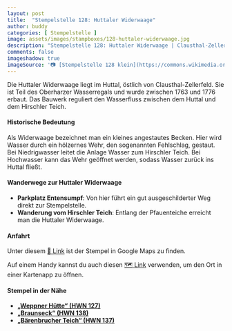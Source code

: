 ```yaml
---
layout: post
title:  "Stempelstelle 128: Huttaler Widerwaage"
author: buddy
categories: [ Stempelstelle ]
image: assets/images/stampboxes/128-huttaler-widerwaage.jpg
description: "Stempelstelle 128: Huttaler Widerwaage | Clausthal-Zellerfeld"
comments: false
imageshadow: true
imageSource: '📷 [Stempelstelle 128 klein](https://commons.wikimedia.org/wiki/File:Stempelsstelle_128_klein.jpg) von <a href="//commons.wikimedia.org/w/index.php?title=User:Frank_Hebestreit&amp;action=edit&amp;redlink=1" class="new" title="User:Frank Hebestreit (page does not exist)">Frank Hebestreit</a> unter Lizenz [CC BY-SA 4.0](https://creativecommons.org/licenses/by-sa/4.0)'
---
```


Die Huttaler Widerwaage liegt im Huttal, östlich von Clausthal-Zellerfeld. Sie ist Teil des Oberharzer Wasserregals und wurde zwischen 1763 und 1776 erbaut. Das Bauwerk reguliert den Wasserfluss zwischen dem Huttal und dem Hirschler Teich. 

#### Historische Bedeutung

Als Widerwaage bezeichnet man ein kleines angestautes Becken. Hier wird Wasser durch ein hölzernes Wehr, den sogenannten Fehlschlag, gestaut. Bei Niedrigwasser leitet die Anlage Wasser zum Hirschler Teich. Bei Hochwasser kann das Wehr geöffnet werden, sodass Wasser zurück ins Huttal fließt. 

#### Wanderwege zur Huttaler Widerwaage

- **Parkplatz Entensumpf**: Von hier führt ein gut ausgeschilderter Weg direkt zur Stempelstelle. 
- **Wanderung vom Hirschler Teich**: Entlang der Pfauenteiche erreicht man die Huttaler Widerwaage. 

#### Anfahrt

Unter diesem [📍 Link](https://www.google.com/maps/dir/?api=1&origin=&destination=51.78573%2C%2010.37743) ist der Stempel in Google Maps zu finden.

<div class="android-only">
  Auf einem Handy kannst du auch diesen 
  <a href="geo:51.78573,10.37743">🗺️ Link</a> 
  verwenden, um den Ort in einer Kartenapp zu öffnen.
  <p></p>
</div>

#### Stempel in der Nähe

- [**„Weppner Hütte“ (HWN 127)**](/stempelstelle-127-weppner-huette-jaegersbleeker-teich)
- [**„Braunseck“ (HWN 138)**](/stempelstelle-138-braunseck)
- [**„Bärenbrucher Teich“ (HWN 137)**](/stempelstelle-137-baerenbrucher-teich)
